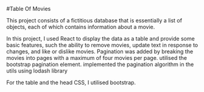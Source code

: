#Table Of Movies

This project consists of a fictitious database that is essentially a list of objects, each of which contains information about a movie. 

In this project, I used React to display the data as a table and provide some basic features, such the ability to remove movies, update text in response to changes, and like or dislike movies.
Pagination was added by breaking the movies into pages with a maximum of four movies per page. utilised the bootstrap pagination element. implemented the pagination algorithm in the utils using lodash library 

For the table and the head CSS, I utilised bootstrap.
